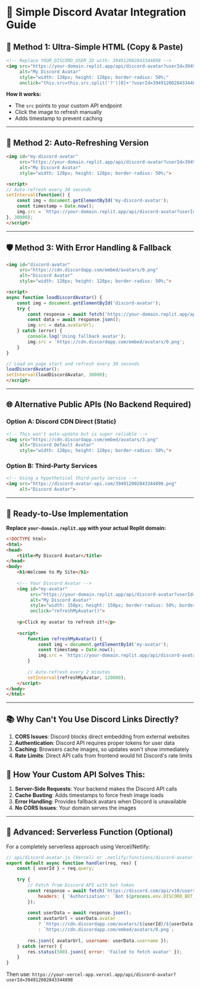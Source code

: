 # 🎯 Simple Discord Avatar Integration Guide

## 🚀 **Method 1: Ultra-Simple HTML (Copy & Paste)**

```html
<!-- Replace YOUR_DISCORD_USER_ID with: 394912002843344898 -->
<img src="https://your-domain.replit.app/api/discord-avatar?userId=394912002843344898" 
     alt="My Discord Avatar" 
     style="width: 128px; height: 128px; border-radius: 50%;"
     onclick="this.src=this.src.split('?')[0]+'?userId=394912002843344898&t='+Date.now()">
```

**How it works:**
- The `src` points to your custom API endpoint
- Click the image to refresh manually
- Adds timestamp to prevent caching

---

## 🔄 **Method 2: Auto-Refreshing Version**

```html
<img id="my-discord-avatar" 
     src="https://your-domain.replit.app/api/discord-avatar?userId=394912002843344898" 
     alt="My Discord Avatar" 
     style="width: 128px; height: 128px; border-radius: 50%;">

<script>
// Auto-refresh every 30 seconds
setInterval(function() {
    const img = document.getElementById('my-discord-avatar');
    const timestamp = Date.now();
    img.src = `https://your-domain.replit.app/api/discord-avatar?userId=394912002843344898&t=${timestamp}`;
}, 30000);
</script>
```

---

## 🛡️ **Method 3: With Error Handling & Fallback**

```html
<img id="discord-avatar" 
     src="https://cdn.discordapp.com/embed/avatars/0.png" 
     alt="Discord Avatar" 
     style="width: 128px; height: 128px; border-radius: 50%;">

<script>
async function loadDiscordAvatar() {
    const img = document.getElementById('discord-avatar');
    try {
        const response = await fetch('https://your-domain.replit.app/api/discord-avatar?userId=394912002843344898');
        const data = await response.json();
        img.src = data.avatarUrl;
    } catch (error) {
        console.log('Using fallback avatar');
        img.src = 'https://cdn.discordapp.com/embed/avatars/0.png';
    }
}

// Load on page start and refresh every 30 seconds
loadDiscordAvatar();
setInterval(loadDiscordAvatar, 30000);
</script>
```

---

## 🌐 **Alternative Public APIs (No Backend Required)**

### Option A: Discord CDN Direct (Static)
```html
<!-- This won't auto-update but is super reliable -->
<img src="https://cdn.discordapp.com/embed/avatars/3.png" 
     alt="Discord Default Avatar"
     style="width: 128px; height: 128px; border-radius: 50%;">
```

### Option B: Third-Party Services
```html
<!-- Using a hypothetical third-party service -->
<img src="https://discord-avatar-api.com/394912002843344898.png" 
     alt="Discord Avatar">
```

---

## 🎯 **Ready-to-Use Implementation**

**Replace `your-domain.replit.app` with your actual Replit domain:**

```html
<!DOCTYPE html>
<html>
<head>
    <title>My Discord Avatar</title>
</head>
<body>
    <h1>Welcome to My Site</h1>
    
    <!-- Your Discord Avatar -->
    <img id="my-avatar" 
         src="https://your-domain.replit.app/api/discord-avatar?userId=394912002843344898" 
         alt="My Discord Avatar"
         style="width: 150px; height: 150px; border-radius: 50%; border: 3px solid #7289da; cursor: pointer;"
         onclick="refreshMyAvatar()">
    
    <p>Click my avatar to refresh it!</p>
    
    <script>
        function refreshMyAvatar() {
            const img = document.getElementById('my-avatar');
            const timestamp = Date.now();
            img.src = `https://your-domain.replit.app/api/discord-avatar?userId=394912002843344898&t=${timestamp}`;
        }
        
        // Auto-refresh every 2 minutes
        setInterval(refreshMyAvatar, 120000);
    </script>
</body>
</html>
```

---

## 📚 **Why Can't You Use Discord Links Directly?**

1. **CORS Issues**: Discord blocks direct embedding from external websites
2. **Authentication**: Discord API requires proper tokens for user data
3. **Caching**: Browsers cache images, so updates won't show immediately
4. **Rate Limits**: Direct API calls from frontend would hit Discord's rate limits

## 🔧 **How Your Custom API Solves This:**

1. **Server-Side Requests**: Your backend makes the Discord API calls
2. **Cache Busting**: Adds timestamps to force fresh image loads
3. **Error Handling**: Provides fallback avatars when Discord is unavailable
4. **No CORS Issues**: Your domain serves the images

---

## 🚀 **Advanced: Serverless Function (Optional)**

For a completely serverless approach using Vercel/Netlify:

```javascript
// api/discord-avatar.js (Vercel) or .netlify/functions/discord-avatar.js (Netlify)
export default async function handler(req, res) {
    const { userId } = req.query;
    
    try {
        // Fetch from Discord API with bot token
        const response = await fetch(`https://discord.com/api/v10/users/${userId}`, {
            headers: { 'Authorization': `Bot ${process.env.DISCORD_BOT_TOKEN}` }
        });
        
        const userData = await response.json();
        const avatarUrl = userData.avatar 
            ? `https://cdn.discordapp.com/avatars/${userId}/${userData.avatar}.png`
            : `https://cdn.discordapp.com/embed/avatars/0.png`;
            
        res.json({ avatarUrl, username: userData.username });
    } catch (error) {
        res.status(500).json({ error: 'Failed to fetch avatar' });
    }
}
```

Then use: `https://your-vercel-app.vercel.app/api/discord-avatar?userId=394912002843344898`